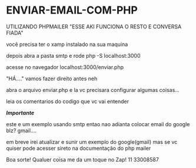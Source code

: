 # ENVIAR-EMAIL-COM-PHP
UTILIZANDO PHPMAILER "ESSE AKI FUNCIONA O RESTO E CONVERSA FIADA"

você precisa ter o xamp instalado na sua maquina 

depois abra a pasta smtp  e rode php -S localhost:3000

acesse no navegador localhost:3000/enviar.php


"HÁ...." vamos fazer direito antes neh


abra o arquivo enviar.php e la vc precisara configurar algumas coisas...

leia os comentarios do codigo que vc vai entender

***Importante***

este e um exemplo usando smtp entao nao adianta colocar email do google blz? gmail....


em breve irei atualizar e sunir um exemplo do google(gmail) mas se vc quiser pode acesser sireto na documentação do php mailer



Boa sorte! 
Qualuer coisa me da um toque no Zap! 11 33008587
